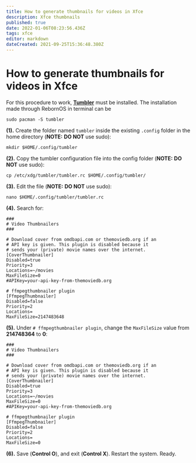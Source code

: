 ```yaml
---
title: How to generate thumbnails for videos in Xfce
description: Xfce thumbnails
published: true
date: 2022-01-06T08:23:56.436Z
tags: xfce
editor: markdown
dateCreated: 2021-09-25T15:36:48.380Z
---
```


# How to generate thumbnails for videos in Xfce

For this procedure to work, [**Tumbler**](https://archlinux.org/packages/extra/x86_64/tumbler/) must be installed. The installation made through RebornOS in terminal can be

```
sudo pacman -S tumbler
```

**(1).** Create the folder named `tumbler` inside the existing `.config` folder in the home directory (**NOTE:** **DO NOT** use sudo):

```
mkdir $HOME/.config/tumbler
```

**(2).** Copy the tumbler configuration file into the config folder (**NOTE:** **DO NOT** use sudo):

```
cp /etc/xdg/tumbler/tumbler.rc $HOME/.config/tumbler/
```

**(3).** Edit the file (**NOTE:** **DO NOT** use sudo):

```
nano $HOME/.config/tumbler/tumbler.rc
```

**(4).** Search for:

```
###
# Video Thumbnailers
###

# Download cover from omdbapi.com or themoviedb.org if an
# API key is given. This plugin is disabled because it
# sends your (private) movie names over the internet.
[CoverThumbnailer]
Disabled=true
Priority=3
Locations=~/movies
MaxFileSize=0
#APIKey=your-api-key-from-themoviedb.org

# ffmpegthumbnailer plugin
[FfmpegThumbnailer]
Disabled=false
Priority=2
Locations=
MaxFileSize=2147483648
```

**(5).** Under `# ffmpegthumbnailer plugin`, change the `MaxFileSize` value from **214748364** to **0**:

```
###
# Video Thumbnailers
###

# Download cover from omdbapi.com or themoviedb.org if an
# API key is given. This plugin is disabled because it
# sends your (private) movie names over the internet.
[CoverThumbnailer]
Disabled=true
Priority=3
Locations=~/movies
MaxFileSize=0
#APIKey=your-api-key-from-themoviedb.org

# ffmpegthumbnailer plugin
[FfmpegThumbnailer]
Disabled=false
Priority=2
Locations=
MaxFileSize=0
```

**(6).** Save (**Control O**), and exit (**Control X**). Restart the system. Ready.


